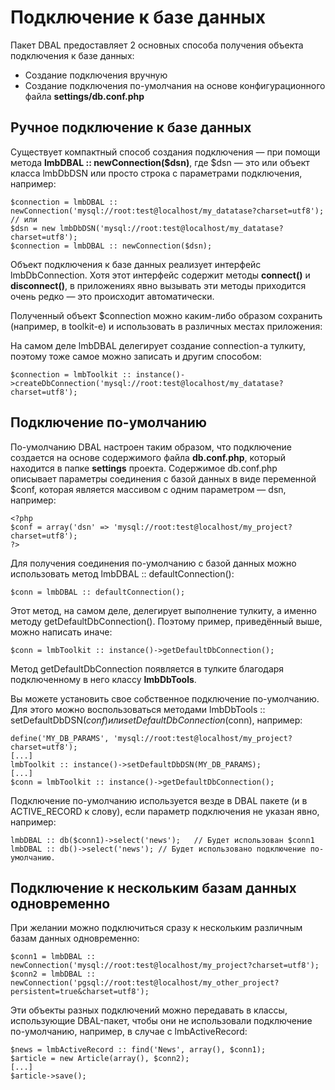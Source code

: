 # Подключение к базе данных
Пакет DBAL предоставляет 2 основных способа получения объекта подключения к базе данных:

* Создание подключения вручную
* Создание подключения по-умолчания на основе конфигурационного файла **settings/db.conf.php**

## Ручное подключение к базе данных
Существует компактный способ создания подключения — при помощи метода **lmbDBAL :: newConnection($dsn)**, где $dsn — это или объект класса lmbDbDSN или просто строка с параметрами подключения, например:

    $connection = lmbDBAL :: newConnection('mysql://root:test@localhost/my_datatase?charset=utf8');
    // или 
    $dsn = new lmbDbDSN('mysql://root:test@localhost/my_datatase?charset=utf8');
    $connection = lmbDBAL :: newConnection($dsn);

Объект подключения к базе данных реализует интерфейс lmbDbConnection. Хотя этот интерфейс содержит методы **connect()** и **disconnect()**, в приложениях явно вызывать эти методы приходится очень редко — это происходит автоматически.

Полученный объект $connection можно каким-либо образом сохранить (например, в toolkit-е) и использовать в различных местах приложения:

На самом деле lmbDBAL делегирует создание connection-а тулкиту, поэтому тоже самое можно записать и другим способом:

    $connection = lmbToolkit :: instance()->createDbConnection('mysql://root:test@localhost/my_datatase?charset=utf8');

## Подключение по-умолчанию
По-умолчанию DBAL настроен таким образом, что подключение создается на основе содержимого файла **db.conf.php**, который находится в папке **settings** проекта. Содержимое db.conf.php описывает параметры соединения с базой данных в виде переменной $conf, которая является массивом с одним параметром — dsn, например:

    <?php
    $conf = array('dsn' => 'mysql://root:test@localhost/my_project?charset=utf8');
    ?>

Для получения соединения по-умолчанию с базой данных можно использовать метод lmbDBAL :: defaultConnection():

    $conn = lmbDBAL :: defaultConnection();

Этот метод, на самом деле, делегирует выполнение тулкиту, а именно методу getDefaultDbConnection(). Поэтому пример, приведённый выше, можно написать иначе:

    $conn = lmbToolkit :: instance()->getDefaultDbConnection();

Метод getDefaultDbConnection появляется в тулките благодаря подключенному в него классу **lmbDbTools**.

Вы можете установить свое собственное подключение по-умолчанию. Для этого можно воспользоваться методами lmbDbTools :: setDefaultDbDSN($conf) или setDefaultDbConnection($conn), например:

    define('MY_DB_PARAMS', 'mysql://root:test@localhost/my_project?charset=utf8');
    [...]
    lmbToolkit :: instance()->setDefaultDbDSN(MY_DB_PARAMS);
    [...]
    $conn = lmbToolkit :: instance()->getDefaultDbConnection();

Подключение по-умолчанию используется везде в DBAL пакете (и в ACTIVE_RECORD к слову), если параметр подключения не указан явно, например:

    lmbDBAL :: db($conn1)->select('news');   // Будет использован $conn1
    lmbDBAL :: db()->select('news'); // Будет использовано подключение по-умолчанию.

## Подключение к нескольким базам данных одновременно
При желании можно подключиться сразу к нескольким различным базам данных одновременно:

    $conn1 = lmbDBAL :: newConnection('mysql://root:test@localhost/my_project?charset=utf8');
    $conn2 = lmbDBAL :: newConnection('pgsql://root:test@localhost/my_other_project?persistent=true&charset=utf8');

Эти объекты разных подключений можно передавать в классы, использующие DBAL-пакет, чтобы они не использовали подключение по-умолчанию, например, в случае с lmbActiveRecord:

    $news = lmbActiveRecord :: find('News', array(), $conn1);
    $article = new Article(array(), $conn2);
    [...]
    $article->save();
